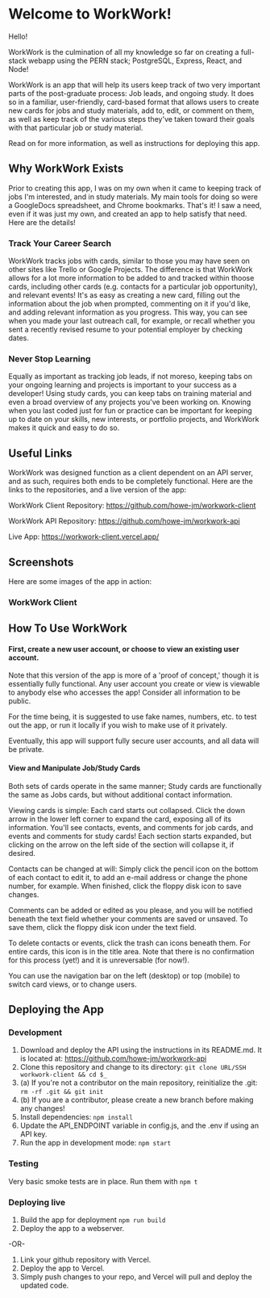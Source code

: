 # Welcome to WorkWork!

Hello!

WorkWork is the culmination of all my knowledge so far on creating a full-stack webapp using the PERN stack; PostgreSQL, Express, React, and Node!

WorkWork is an app that will help its users keep track of two very important parts of the post-graduate process: Job leads, and ongoing study. It does so in a familiar, user-friendly, card-based format that allows users to create new cards for jobs and study materials, add to, edit, or comment on them, as well as keep track of the various steps they've taken toward their goals with that particular job or study material.

Read on for more information, as well as instructions for deploying this app.

## Why WorkWork Exists

Prior to creating this app, I was on my own when it came to keeping track of jobs I'm interested, and in study materials. My main tools for doing so were a GoogleDocs spreadsheet, and Chrome bookmarks. That's it! I saw a need, even if it was just my own, and created an app to help satisfy that need. Here are the details!

### Track Your Career Search

WorkWork tracks jobs with cards, similar to those you may have seen on other sites like Trello or Google Projects. The difference is that WorkWork allows for a lot more information to be added to and tracked within thoose cards, including other cards (e.g. contacts for a particular job opportunity), and relevant events! It's as easy as creating a new card, filling out the information about the job when prompted, commenting on it if you'd like, and adding relevant information as you progress. This way, you can see when you made your last outreach call, for example, or recall whether you sent a recently revised resume to your potential employer by checking dates.

### Never Stop Learning

Equally as important as tracking job leads, if not moreso, keeping tabs on your ongoing learning and projects is important to your success as a developer! Using study cards, you can keep tabs on training material and even a broad overview of any projects you've been working on. Knowing when you last coded just for fun or practice can be important for keeping up to date on your skills, new interests, or portfolio projects, and WorkWork makes it quick and easy to do so.

## Useful Links

WorkWork was designed function as a client dependent on an API server, and as such, requires both ends to be completely functional. Here are the links to the repositories, and a live version of the app:

WorkWork Client Repository: https://github.com/howe-jm/workwork-client

WorkWork API Repository: https://github.com/howe-jm/workwork-api

Live App: https://workwork-client.vercel.app/

## Screenshots

Here are some images of the app in action:


### WorkWork Client

## How To Use WorkWork

#### First, create a new user account, or choose to view an existing user account.

Note that this version of the app is more of a 'proof of concept,' though it is essentially fully functional. Any user account you create or view is viewable to anybody else who accesses the app! Consider all information to be public.

For the time being, it is suggested to use fake names, numbers, etc. to test out the app, or run it locally if you wish to make use of it privately.

Eventually, this app will support fully secure user accounts, and all data will be private.

#### View and Manipulate Job/Study Cards

Both sets of cards operate in the same manner; Study cards are functionally the same as Jobs cards, but without additional contact information.

Viewing cards is simple: Each card starts out collapsed. Click the down arrow in the lower left corner to expand the card, exposing all of its information. You'll see contacts, events, and comments for job cards, and events and comments for study cards! Each section starts expanded, but clicking on the arrow on the left side of the section will collapse it, if desired.

Contacts can be changed at will: Simply click the pencil icon on the bottom of each contact to edit it, to add an e-mail address or change the phone number, for example. When finished, click the floppy disk icon to save changes.

Comments can be added or edited as you please, and you will be notified beneath the text field whether your comments are saved or unsaved. To save them, click the floppy disk icon under the text field.

To delete contacts or events, click the trash can icons beneath them. For entire cards, this icon is in the title area. Note that there is no confirmation for this process (yet!) and it is unreversable (for now!).

You can use the navigation bar on the left (desktop) or top (mobile) to switch card views, or to change users.

## Deploying the App

### Development

1. Download and deploy the API using the instructions in its README.md. It is located at: https://github.com/howe-jm/workwork-api
2. Clone this repository and change to its directory: `git clone URL/SSH workwork-client && cd $_`
3. (a) If you're not a contributor on the main repository, reinitialize the .git: `rm -rf .git && git init`
4. (b) If you are a contributor, please create a new branch before making any changes!
5. Install dependencies: `npm install`
6. Update the API_ENDPOINT variable in config.js, and the .env if using an API key.
7. Run the app in development mode: `npm start`

### Testing

Very basic smoke tests are in place. Run them with `npm t`

### Deploying live

1. Build the app for deployment `npm run build`
2. Deploy the app to a webserver.

-OR-

1. Link your github repository with Vercel.
2. Deploy the app to Vercel.
3. Simply push changes to your repo, and Vercel will pull and deploy the updated code.
